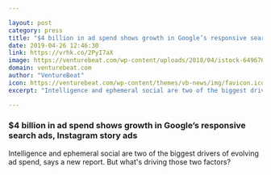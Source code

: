 ```yaml
---

layout: post
category: press
title: "$4 billion in ad spend shows growth in Google’s responsive search ads, Instagram story ads"
date: 2019-04-26 12:46:30
link: https://vrhk.co/2PyI7aX
image: https://venturebeat.com/wp-content/uploads/2018/04/istock-6496767961-e1523647375873.jpg?w=1200&strip=all
domain: venturebeat.com
author: "VentureBeat"
icon: https://venturebeat.com/wp-content/themes/vb-news/img/favicon.ico
excerpt: "Intelligence and ephemeral social are two of the biggest drivers of evolving ad spend, says a new report. But what's driving those two factors?"

---
```


### $4 billion in ad spend shows growth in Google’s responsive search ads, Instagram story ads

Intelligence and ephemeral social are two of the biggest drivers of evolving ad spend, says a new report. But what's driving those two factors?